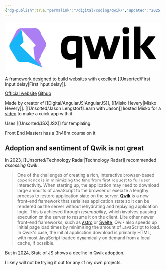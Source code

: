 ```yaml
---
{"dg-publish":true,"permalink":"/digital/coding/qwik/","updated":"2025-08-21T14:37:19.513-07:00"}
---
```




![](https://raw.githubusercontent.com/QwikDev/qwik/main/packages/docs/public/logos/qwik.svg)

A framework designed to build websites with excellent [[Unsorted/First Input delay\|First Input delay]].

[Official website](https://qwik.dev/)
[Github](https://github.com/BuilderIO/qwik) 

Made by creator of [[Digital/AngularJS\|AngularJS]], [[Misko Hevery\|Misko Hevery]]. [[Unsorted/Jason Lengstorf\|Learn with Jason]] hosted Misko for a [video](https://youtu.be/_PDpoJUacuc) to make a quick app with it.

Uses [[Unsorted/JSX\|JSX]] for templating.

Front End Masters has a [3h48m course](https://frontendmasters.com/courses/qwik/) on it 

## Adoption and sentiment of Qwik is not great

In 2023, [[Unsorted/Technology Radar\|Technology Radar]] recommended *assessing* Qwik:
> One of the challenges of creating a rich, interactive browser-based experience is in minimizing the time from first request to full user interactivity. When starting up, the application may need to download large amounts of JavaScript to the browser or execute a lengthy process to restore application state on the server. **[Qwik](https://qwik.builder.io/)** is a new front-end framework that serializes application state so it can be rendered on the server without rehydrating and replaying application logic. This is achieved through _resumability_, which involves pausing execution on the server to resume it on the client. Like other newer front-end frameworks, such as [Astro](https://www.thoughtworks.com/radar/languages-and-frameworks/astro) or [Svelte](https://www.thoughtworks.com/radar/languages-and-frameworks/svelte), Qwik also speeds up initial page load times by minimizing the amount of JavaScript to load. In Qwik's case, the initial application download is primarily HTML, with most JavaScript loaded dynamically on demand from a local cache, if possible.

But in [2024](https://2024.stateofjs.com/en-US/libraries/), State of JS shows a decline in Qwik adoption.

I likely will not be trying it out for any of my own projects.